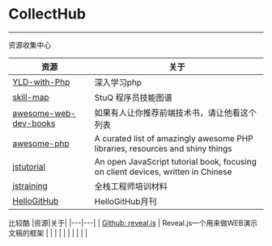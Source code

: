 # CollectHub
---
资源收集中心

|资源|关于|
|---|---|
| [YLD-with-Php](https://github.com/YuanLianDu/YLD-with-Php) | 深入学习php |
| [skill-map](https://github.com/TeamStuQ/skill-map)  | StuQ 程序员技能图谱 |
| [awesome-web-dev-books](https://github.com/jobbole/awesome-web-dev-books)  | 如果有人让你推荐前端技术书，请让他看这个列表 |
| [awesome-php](https://github.com/ziadoz/awesome-php)  | A curated list of amazingly awesome PHP libraries, resources and shiny things |
| [jstutorial](https://github.com/ruanyf/jstutorial)|An open JavaScript tutorial book, focusing on client devices, written in Chinese|
| [jstraining](https://github.com/ruanyf/jstraining)  | 全栈工程师培训材料 |
| [HelloGitHub](https://github.com/521xueweihan/HelloGitHub)|HelloGitHub月刊|


比较酷
|资源|关于|
|---|---|
| [Github: reveal.js](https://github.com/hakimel/reveal.js) | Reveal.js一个用来做WEB演示文稿的框架 |
|  |  |
|  |  |
|  |  |
